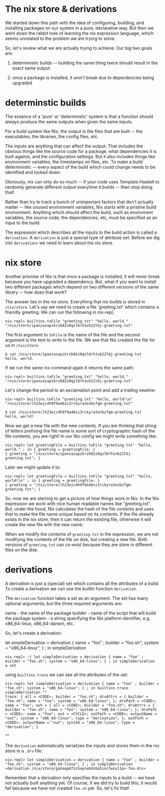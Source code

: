 The nix store & derivations
===========================

We started down this path with the idea of configuring, building, and
installing packages on our system in a pure, declarative way. But then
we went down the rabbit hole of learning the nix expression language,
which seems unrelated to the problem we are trying to solve.

So, let's review what we are actually trying to achieve. Our big two goals are:

 1. deterministic builds -- building the same thing twice should result in the exact same output
 
 2. once a package is installed, it won't break due to dependencies being upgraded

determinstic builds
===================

The essence of a 'pure' or 'determinstic' system is that a function
should always produce the same outputs when given the same inputs.

For a build system like Nix, the output is the files that are built --
the executables, the libraries, the config files, etc.

The inputs are anything that can affect the output. That includes the
obvious things like the source code for a package, what dependencies
it is built against, and the configuration settings. But it also
includes things like environment variables, the timestamps on files,
etc. To make a build deterministic -- every aspect of the build which could
change needs to be identified and locked down.

Obviously, nix can only do so much -- if your code uses Template
Haskell to randomly generate different output everytime it builds --
then stop doing that!

Rather than try to track a bunch of unimportant factors that don't
actually matter -- like unused environment variables, Nix starts with
a pristine build environment. Anything which should affect the build,
such as enviroment variables, the source code, the dependencies, etc,
must be specified as an input to the build.

The expression which describes all the inputs to the build action is
called a `derivation`. A `derivation` is just a special type of
attribute set. Before we dig into `derivations` we need to learn about
the nix store.

nix store
=========

Another promise of Nix is that once a package is installed, it will never break because you have upgraded a dependency. But, what if you want to install two different packages which depend on two different versions of the same library -- how does that work?

The answer lies in the nix store. Everything that nix builds is stored in `/nix/store`. Let's say we need to create a file 'greeting.txt' which contains a friendly greeting. We can run the following in nix-repl,

    nix-repl> builtins.toFile "greeting.txt" "hello, world."
    "/nix/store/ipanzazapikrzb82z0qzl6rh1vb22l6j-greeting.txt"

The first argument to `toFile` is the name of the file and the second argument is the text to write to the file. We see that Nix created the file for us in `/nix/store`.

    $ cat /nix/store/ipanzazapikrzb82z0qzl6rh1vb22l6j-greeting.txt
    hello, world.

If we run the same nix command again it returns the same path:

    nix-repl> builtins.toFile "greeting.txt" "hello, world."
    "/nix/store/ipanzazapikrzb82z0qzl6rh1vb22l6j-greeting.txt"

Let's change the period to an exclamation point and add a trailing newline:

    nix-repl> builtins.toFile "greeting.txt" "hello, world!\n"
    "/nix/store/lh23wjc4h9f9a4bsi3rckyra3xnbzfgm-greeting.txt"

    $ cat /nix/store/lh23wjc4h9f9a4bsi3rckyra3xnbzfgm-greeting.txt
    hello, world!

Now we get a new file with the new contents. If you are thinking that string of letters prefixing the file name is some sort of cryptographic hash of the file contents, you are right! In our Nix config we might write something like:

    nix-repl> let greetingFile = builtins.toFile "greeting.txt" "hello, world." ; in { greeting = greetingFile; }
    { greeting = "/nix/store/ipanzazapikrzb82z0qzl6rh1vb22l6j-greeting.txt"; }

Later we might update it to:

    nix-repl> let greetingFile = builtins.toFile "greeting.txt" "hello, world!\n" ; in { greeting = greetingFile; }
    { greeting = "/nix/store/lh23wjc4h9f9a4bsi3rckyra3xnbzfgm-greeting.txt"; }

So, now we are starting to get a picture of how things work in Nix. In the Nix expression we work with nice human readable names like "greeting.txt". But, under the hood, Nix calculates the hash of the file contents and uses that to make the file name unique based on its contents. If the file already exists in the nix store, then it can return the existing file, otherwise it will create the new file with the new name.

When we modify the contents of `greeting.txt` in the expression, we are not modifying the contents of the file on disk, but creating a new file. Both versions of `greeting.txt` can co-exist because they are store in different files on the disk.

derivations
===========

A derivation is just a (special) set which contains all the attributes of a build. To create a derivation we can use the builtin function `derivation`.

The `derivation` function takes a set as an argument. The set has many optional arguments, but the three required arguments are:

  name - the name of the package
  builder - name of the script that will build the package
  system - a string specifying the Nix platform identifier, e.g. x86_64-linux, x86_64-darwin, etc.

So, let's create a derivation:

let simpleDerivation = derivation { name = "foo" ; builder = "foo.sh"; system = "x86_64-linux"; } ; in simpleDerivation

    nix-repl> :t let simpleDerivation = derivation { name = "foo" ; builder = "foo.sh"; system = "x86_64-linux"; } ; in simpleDerivation
    a set

using `builtins.trace` we can see all the attributes of the set:

    nix-repl> let simpleDerivation = derivation { name = "foo" ; builder = "foo.sh"; system = "x86_64-linux"; } ; in builtins.trace simpleDerivation ""
    trace: { all = <CODE>; builder = "foo.sh"; drvAttrs = { builder = "foo.sh"; name = "foo"; system = "x86_64-linux"; }; drvPath = <CODE>; name = "foo"; out = { all = <CODE>; builder = "foo.sh"; drvAttrs = { builder = "foo.sh"; name = "foo"; system = "x86_64-linux"; }; drvPath = <CODE>; name = "foo"; out = <CYCLE>; outPath = <CODE>; outputName = "out"; system = "x86_64-linux"; type = "derivation"; }; outPath = <CODE>; outputName = "out"; system = "x86_64-linux"; type = "derivation"; }
""

The `derivation` automatically serializes the inputs and stores them in the nix store in a `.drv` file:

    nix-repl> let simpleDerivation = derivation { name = "foo" ; builder = "foo.sh"; system = "x86_64-linux"; } ; in simpleDerivation
    «derivation /nix/store/gahaap071chaynabdz6a5incfwsv11pv-foo.drv»

Remember that a derivation only specifies the inputs to a build -- we have not actually built anything yet. Of course, if we did try to build this, it would fail because we have not created `foo.sh` yet. So, let's fix that!



